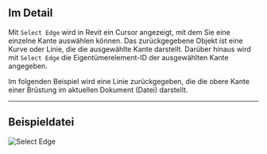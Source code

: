 ## Im Detail

Mit `Select Edge` wird in Revit ein Cursor angezeigt, mit dem Sie eine einzelne Kante auswählen können. Das zurückgegebene Objekt ist eine Kurve oder Linie, die die ausgewählte Kante darstellt. Darüber hinaus wird mit `Select Edge` die Eigentümerelement-ID der ausgewählten Kante angegeben.

Im folgenden Beispiel wird eine Linie zurückgegeben, die die obere Kante einer Brüstung im aktuellen Dokument (Datei) darstellt.

___
## Beispieldatei

![Select Edge](./Dynamo.Nodes.DSEdgeSelection_img.jpg)
